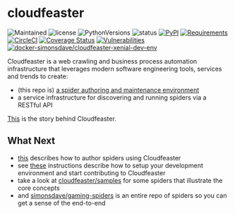 # cloudfeaster
![Maintained](https://img.shields.io/maintenance/yes/2019.svg?style=flat)
![license](https://img.shields.io/pypi/l/cloudfeaster.svg?style=flat)
![PythonVersions](https://img.shields.io/pypi/pyversions/cloudfeaster.svg?style=flat)
![status](https://img.shields.io/pypi/status/cloudfeaster.svg?style=flat)
[![PyPI](https://img.shields.io/pypi/v/cloudfeaster.svg?style=flat)](https://pypi.python.org/pypi/cloudfeaster)
[![Requirements](https://requires.io/github/simonsdave/cloudfeaster/requirements.svg?branch=master)](https://requires.io/github/simonsdave/cloudfeaster/requirements/?branch=master)
[![CircleCI](https://circleci.com/gh/simonsdave/cloudfeaster/tree/release-0.9.29.svg?style=shield)](https://circleci.com/gh/simonsdave/cloudfeaster/tree/release-0.9.29)
[![Coverage Status](https://coveralls.io/repos/simonsdave/cloudfeaster/badge.svg?style=flat)](https://coveralls.io/r/simonsdave/cloudfeaster)
[![Vulnerabilities](https://snyk.io/test/github/simonsdave/cloudfeaster/badge.svg)](https://snyk.io/test/github/simonsdave/cloudfeaster)
[![docker-simonsdave/cloudfeaster-xenial-dev-env](https://img.shields.io/badge/dockerhub-simonsdave%2Fcloudfeaster--xenial--dev-blue.svg)](https://hub.docker.com/r/simonsdave/cloudfeaster-xenial-dev-env)

Cloudfeaster is a web crawling and business process automation infrastructure that leverages
modern software engineering tools, services and trends to create:

* (this repo is) [a spider authoring and maintenance environment](https://github.com/simonsdave/cloudfeaster)
* a service infrastructure for discovering and running spiders via a RESTful API

[This](https://github.com/simonsdave/cloudfeaster/tree/release-0.9.29/docs/story.md) is the story behind Cloudfeaster.

## What Next

* [this](https://github.com/simonsdave/cloudfeaster/tree/release-0.9.29/docs/spider_authors.md) describes
how to author spiders using Cloudfeaster
* see [these](https://github.com/simonsdave/cloudfeaster/tree/release-0.9.29/docs/contributing.md) instructions
describe how to setup your development environment and
start contributing to Cloudfeaster
* take a look at [cloudfeaster/samples](cloudfeaster/samples/) for some
spiders that illustrate the core concepts
* and [simonsdave/gaming-spiders](https://github.com/simonsdave/gaming-spiders) is an
entire repo of spiders so you can get a sense of the end-to-end

